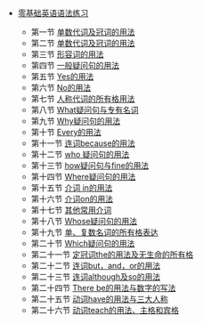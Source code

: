 *   [零基础英语语法练习](/)

  
    *   第一节 [单数代词及冠词的用法](./第一节.md) 
    *   第二节 [单数代词及冠词的用法](./第二节.md) 
    *   第三节 [形容词的用法](./第三节.md) 
    *   第四节 [一般疑问句的用法](./第四节.md) 
    *   第五节 [Yes的用法](./第五节.md) 
    *   第六节 [No的用法](./第六节.md) 
    *   第七节 [人称代词的所有格用法](./第七节.md) 
    *   第八节 [What疑问句与专有名词](./第八节.md) 
    *   第九节 [Why疑问句的用法](./第九节.md) 
    *   第十节 [Every的用法](./第十节.md) 
    *   第十一节 [连词because的用法](./第十一节.md) 
    *   第十二节 [who 疑问句的用法](./第十二节.md) 
    *   第十三节 [how疑问句与fine的用法](./第十三节.md) 
    *   第十四节 [Where疑问句的用法](./第十四节.md) 
    *   第十五节 [介词 in的用法](./第十五节.md) 
    *   第十六节 [介词on的用法](./第十六节.md) 
    *   第十七节 [其他常用介词](./第十七节.md)
    *   第十八节 [Whose疑问句的用法](./第十八节.md)
    *   第十九节 [单、复数名词的所有格表达](./第十九节.md)
    *   第二十节 [Which疑问句的用法](./第二十节.md)
    *   第二十一节 [定冠词the的用法及无生命的所有格](./第二十一节.md)
    *   第二十二节 [连词but，and，or的用法](./第二十二节.md)
    *   第二十三节 [连词although及so的用法](./第二十三节.md)
    *   第二十四节 [There be的用法与数字的写法](./第二十四节.md)
    *   第二十五节 [动词have的用法与三大人称](./第二十五节.md)
    *   第二十六节 [动词teach的用法、主格和宾格](./第二十六节.md)

